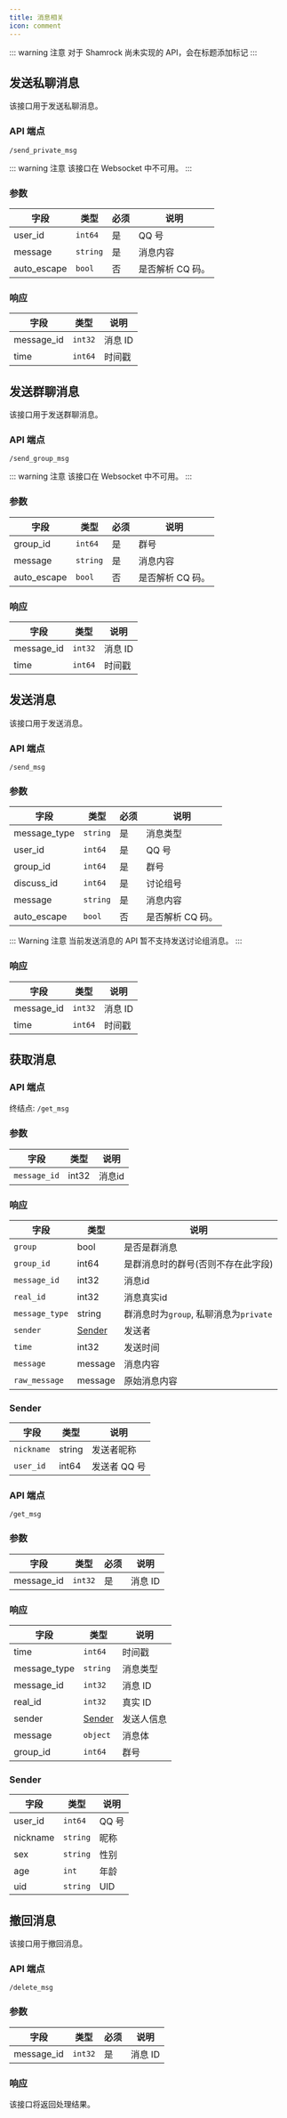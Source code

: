 ```yaml
---
title: 消息相关
icon: comment
---
```


::: warning 注意
对于 Shamrock 尚未实现的 API，会在标题添加标记 <Badge text="未实现" type="danger" vertical="baseline" />
:::

## 发送私聊消息

该接口用于发送私聊消息。

### API 端点

`/send_private_msg`

::: warning 注意
该接口在 Websocket 中不可用。
:::

### 参数

| 字段        | 类型     | 必须 | 说明             |
| ----------- | -------- | ---- | ---------------- |
| user_id     | `int64`  | 是   | QQ 号            |
| message     | `string` | 是   | 消息内容         |
| auto_escape | `bool`   | 否   | 是否解析 CQ 码。 |

### 响应

| 字段       | 类型    | 说明    |
| ---------- | ------- | ------- |
| message_id | `int32` | 消息 ID |
| time       | `int64` | 时间戳  |

## 发送群聊消息

该接口用于发送群聊消息。

### API 端点

`/send_group_msg`

::: warning 注意
该接口在 Websocket 中不可用。
:::

### 参数

| 字段        | 类型     | 必须 | 说明             |
| ----------- | -------- | ---- | ---------------- |
| group_id    | `int64`  | 是   | 群号             |
| message     | `string` | 是   | 消息内容         |
| auto_escape | `bool`   | 否   | 是否解析 CQ 码。 |

### 响应

| 字段       | 类型    | 说明    |
| ---------- | ------- | ------- |
| message_id | `int32` | 消息 ID |
| time       | `int64` | 时间戳  |

## 发送消息

该接口用于发送消息。

### API 端点

`/send_msg`

### 参数

| 字段         | 类型     | 必须 | 说明             |
| ------------ | -------- | ---- | ---------------- |
| message_type | `string` | 是   | 消息类型         |
| user_id      | `int64`  | 是   | QQ 号            |
| group_id     | `int64`  | 是   | 群号             |
| discuss_id   | `int64`  | 是   | 讨论组号         |
| message      | `string` | 是   | 消息内容         |
| auto_escape  | `bool`   | 否   | 是否解析 CQ 码。 |

::: Warning 注意
当前发送消息的 API 暂不支持发送讨论组消息。
:::

### 响应

| 字段       | 类型    | 说明    |
| ---------- | ------- | ------- |
| message_id | `int32` | 消息 ID |
| time       | `int64` | 时间戳  |

## 获取消息

### API 端点

终结点: `/get_msg`

### 参数

| 字段         | 类型  | 说明   |
| ------------ | ----- | ------ |
| `message_id` | int32 | 消息id |

### 响应

| 字段           | 类型              | 说明                                   |
| -------------- | ----------------- | -------------------------------------- |
| `group`        | bool              | 是否是群消息                           |
| `group_id`     | int64             | 是群消息时的群号(否则不存在此字段)     |
| `message_id`   | int32             | 消息id                                 |
| `real_id`      | int32             | 消息真实id                             |
| `message_type` | string            | 群消息时为`group`, 私聊消息为`private` |
| `sender`       | [Sender](#sender) | 发送者                                 |
| `time`         | int32             | 发送时间                               |
| `message`      | message           | 消息内容                               |
| `raw_message`  | message           | 原始消息内容                           |

### Sender

| 字段       | 类型   | 说明         |
| ---------- | ------ | ------------ |
| `nickname` | string | 发送者昵称   |
| `user_id`  | int64  | 发送者 QQ 号 |

### API 端点

`/get_msg`

### 参数

| 字段       | 类型    | 必须 | 说明    |
| ---------- | ------- | ---- | ------- |
| message_id | `int32` | 是   | 消息 ID |

### 响应

 <!-- TODO: message -->

| 字段         | 类型              | 说明       |
| ------------ | ----------------- | ---------- |
| time         | `int64`           | 时间戳     |
| message_type | `string`          | 消息类型   |
| message_id   | `int32`           | 消息 ID    |
| real_id      | `int32`           | 真实 ID    |
| sender       | [Sender](#sender) | 发送人信息 |
| message      | `object`          | 消息体     |
| group_id     | `int64`           | 群号       |

### Sender

| 字段     | 类型     | 说明  |
| -------- | -------- | ----- |
| user_id  | `int64`  | QQ 号 |
| nickname | `string` | 昵称  |
| sex      | `string` | 性别  |
| age      | `int`    | 年龄  |
| uid      | `string` | UID   |

## 撤回消息

该接口用于撤回消息。

### API 端点

`/delete_msg`

### 参数

| 字段       | 类型    | 必须 | 说明    |
| ---------- | ------- | ---- | ------- |
| message_id | `int32` | 是   | 消息 ID |

### 响应

该接口将返回处理结果。
